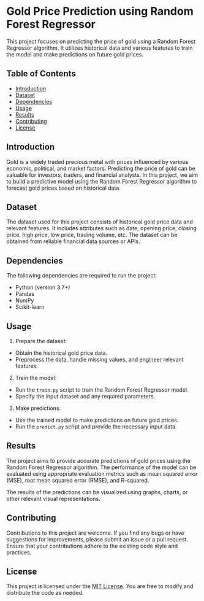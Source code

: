 # Gold Price Prediction using Random Forest Regressor

This project focuses on predicting the price of gold using a Random Forest Regressor algorithm. It utilizes historical data and various features to train the model and make predictions on future gold prices.

## Table of Contents

- [Introduction](#introduction)
- [Dataset](#dataset)
- [Dependencies](#dependencies)
- [Usage](#usage)
- [Results](#results)
- [Contributing](#contributing)
- [License](#license)

## Introduction

Gold is a widely traded precious metal with prices influenced by various economic, political, and market factors. Predicting the price of gold can be valuable for investors, traders, and financial analysts. In this project, we aim to build a predictive model using the Random Forest Regressor algorithm to forecast gold prices based on historical data.

## Dataset

The dataset used for this project consists of historical gold price data and relevant features. It includes attributes such as date, opening price, closing price, high price, low price, trading volume, etc. The dataset can be obtained from reliable financial data sources or APIs.

## Dependencies

The following dependencies are required to run the project:

- Python (version 3.7+)
- Pandas
- NumPy
- Scikit-learn

## Usage

1. Prepare the dataset:

- Obtain the historical gold price data.
- Preprocess the data, handle missing values, and engineer relevant features.

2. Train the model:

- Run the `train.py` script to train the Random Forest Regressor model.
- Specify the input dataset and any required parameters.

3. Make predictions:

- Use the trained model to make predictions on future gold prices.
- Run the `predict.py` script and provide the necessary input data.

## Results

The project aims to provide accurate predictions of gold prices using the Random Forest Regressor algorithm. The performance of the model can be evaluated using appropriate evaluation metrics such as mean squared error (MSE), root mean squared error (RMSE), and R-squared.

The results of the predictions can be visualized using graphs, charts, or other relevant visual representations.

## Contributing

Contributions to this project are welcome. If you find any bugs or have suggestions for improvements, please submit an issue or a pull request. Ensure that your contributions adhere to the existing code style and practices.

## License

This project is licensed under the [MIT License](LICENSE). You are free to modify and distribute the code as needed.

